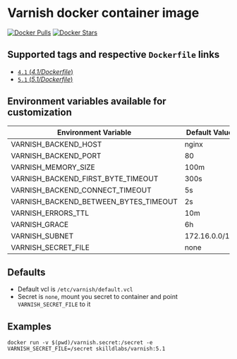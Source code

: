 # Varnish docker container image

[![Docker Pulls](https://img.shields.io/docker/pulls/skilldlabs/varnish.svg)](https://hub.docker.com/r/skilldlabs/varnish)
[![Docker Stars](https://img.shields.io/docker/stars/skilldlabs/varnish.svg)](https://hub.docker.com/r/skilldlabs/varnish)

## Supported tags and respective `Dockerfile` links

- [`4.1` (*4.1/Dockerfile*)](https://github.com/skilld-labs/skilld-varnish/tree/master/4.1/Dockerfile)
- [`5.1` (*5.1/Dockerfile*)](https://github.com/skilld-labs/skilld-varnish/tree/master/4.1/Dockerfile)

## Environment variables available for customization

| Environment Variable | Default Value | Description |
| -------------------- | ------------- | ----------- |
| VARNISH_BACKEND_HOST                  | nginx | Mandatory |
| VARNISH_BACKEND_PORT                  | 80 | |
| VARNISH_MEMORY_SIZE                   | 100m | |
| VARNISH_BACKEND_FIRST_BYTE_TIMEOUT    | 300s | |
| VARNISH_BACKEND_CONNECT_TIMEOUT       | 5s | |
| VARNISH_BACKEND_BETWEEN_BYTES_TIMEOUT | 2s | |
| VARNISH_ERRORS_TTL                    | 10m | |
| VARNISH_GRACE                         | 6h | |
| VARNISH_SUBNET                        | 172.16.0.0/12 | |
| VARNISH_SECRET_FILE                   | none | |

## Defaults

- Default vcl is `/etc/varnish/default.vcl`
- Secret is `none`, mount you secret to container and point `VARNISH_SECRET_FILE` to it

## Examples

`docker run -v $(pwd)/varnish.secret:/secret -e VARNISH_SECRET_FILE=/secret skilldlabs/varnish:5.1`
